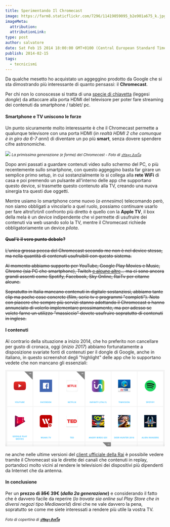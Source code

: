 ```yaml
---
title: Sperimentando Il Chromecast
image: https://farm8.staticflickr.com/7296/11419059095_b2e901a675_k.jpg
imageMeta:
  attribution:
  attributionLink:
type: post
author: salvatore
date: Sat Feb 15 2014 18:00:00 GMT+0100 (Central European Standard Time)
publish: 2014-02-15
tags:
  - tecnicismi
---
```


Da qualche mesetto ho acquistato un aggeggino prodotto da Google che si sta dimostrando più interessante di quanto pensassi: il **Chromecast**.

<!-- more -->

Per chi non lo conoscesse si tratta di una [specie di chiavetta](http://www.google.it/intl/it/chrome/devices/chromecast/) (leggesi *dongle*) da attaccare alla porta HDMI del televisore per poter fare streaming dei contenuti da smartphone / tablet/ pc.

#### Smartphone e TV uniscono le forze
Un punto sicuramente molto interessante è che il Chromecast permette a qualunque televisore con una porta HDMI (*in realtà HDMI 2 che comunque è in giro da 6-7 anni*) di diventare un po più **smart**, senza dovere spendere cifre astronomiche. 

![](https://farm8.staticflickr.com/7296/11419059095_b2e901a675_k.jpg)
<small>*La primissima generazione (*e forma*) del Chromecast - Foto di [ปรัชญา สิงห์โต](https://www.flickr.com/photos/iannnnn/11419059095)*</small>

Dopo anni passati a guardare contenuti video sullo schermo del PC, o più recentemente sullo smartphone, con questo aggeggino basta far girare un semplice primo setup, in cui sostanzialmente lo si collega alla **rete WiFi** di casa e poi premendo un pulsante all'interno delle app che supportano questo device, si trasmette questo contenuto alla TV, creando una nuova sinergia tra questi due oggetti.

Mentre usiamo lo smartphone come nuovo (*o ennesimo*) telecomando però, non siamo obbligati a vincolarlo a quel ruolo, possiamo continuare usarlo per fare altro!\\n\\nIl confronto più diretto è quello con la **Apple TV**, il box della mela è un device indipendente che vi permette di usufruire dei contenuti via web usando solo la TV, mentre il Chromecast richiede obbligatoriamente un device *pilota*.

#### <del>Qual'è il vero punto debole?</del>
<del>L'unica grossa pecca del Chromecast secondo me non è nel device stesso, ma nella quantità di contenuti usufruibili con questo sistema.</del>

<del>Al momento abbiamo supporto per YouTube, Google Play Movies e Music, Chrome (sia PC che smartphone), Twitch [e alcune altre](https://www.google.it/chrome/devices/chromecast/apps.html)... ma ci sono ancora grandi assenti come Spotify, Facebook, Sky Online, RaiTv per citarne alcune.</del>

<del>Sopratutto in Italia mancano contenuti in digitale sostanziosi, abbiamo tante clip ma poche cose concrete (film, serie tv e programmi "completi"). Noto con piacere che sempre più servizi stanno adottando il Chromecast o hanno annunciato di volerlo implementare prossimamente, ma per adesso se volete farne un utilizzo "massiccio" dovete usufruire sopratutto di contenuti in inglese.</del>

#### I contenuti
Al contrario della situazione a inizio 2014, che ho preferito non cancellare per gusto di cronaca, oggi (*inizio 2017*) abbiamo fortunatamente a disposizione svariate fonti di contenuti per il dongle di Google, anche in italiano, in questo screenshot degli "highlight" delle app che lo supportano vedete che non mancano gli essenziali:

![](https://github.com/moebiusmania/blog-assets/blob/master/images/2017/chromecast-apps.png?raw=true)

ne anche nelle ultime versioni del [client ufficiale della Rai](https://play.google.com/store/apps/details?id=it.rainet) è possibile vedere tramite il Chromecast sia le dirette dei canali che contenuti in replay, portandoci molto vicini al rendere le televisioni dei dispositivi più dipendenti da Internet che da antenna.

#### In conclusione
Per un **prezzo di <del>35€</del> 39€ (*dalla 2a generazione*)** e considerando il fatto che è davvero facile da reperire (*lo trovate sia online sul Play Store che in diversi negozi tipo Mediaworld*) direi che ne vale davvero la pena, sopratutto se come me siete interessati a rendere più utile la vostra TV.

<small>*Foto di copertina di **[ปรัชญา สิงห์โต](https://www.flickr.com/photos/iannnnn/11419059095)***</small>
